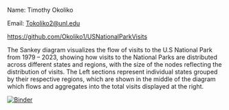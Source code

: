 Name: Timothy Okoliko

Email: Tokoliko2@unl.edu

https://github.com/Okoliko1/USNationalParkVisits

The Sankey diagram visualizes the flow of visits to the U.S National Park from 1979 – 2023, showing how visits to the National Parks are distributed across different states and regions, with the size of the nodes reflecting the distribution of visits. The Left sections represent individual states grouped by their respective regions, which are shown in the middle of the diagram which flows and aggregates into the total visits displayed at the right.

[![Binder](https://mybinder.org/badge_logo.svg)](https://mybinder.org/v2/gh/Okoliko1/USNationalParkVisits/main?urlpath=%2Fdoc%2Ftree%2FUS_nationalpark_visits.ipynb)
